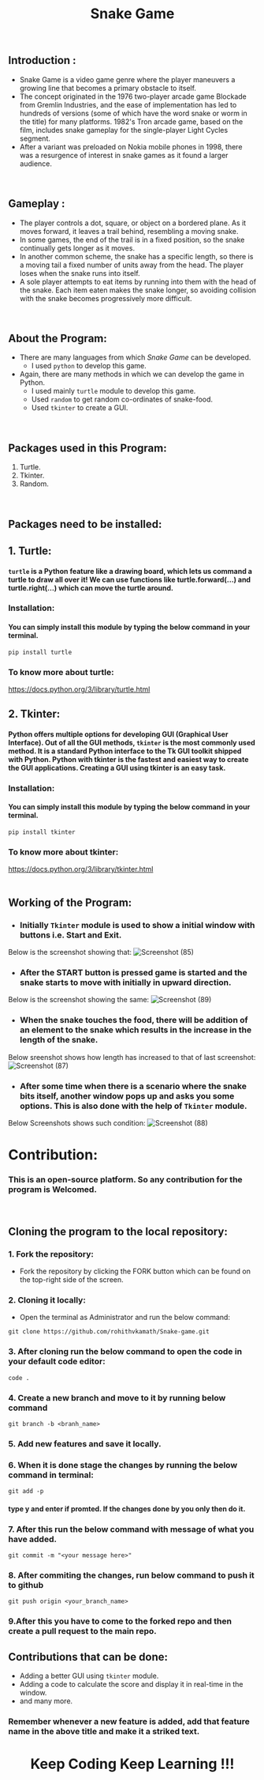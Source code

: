 <h1 align="center"> Snake Game</h1>
<br>

## Introduction :
- Snake Game is a video game genre where the player maneuvers a growing line that becomes a primary obstacle to itself. 
- The concept originated in the 1976 two-player arcade game Blockade from Gremlin Industries, and the ease of implementation has led to hundreds of versions (some of which have the word snake or worm in the title) for many platforms. 1982's Tron arcade game, based on the film, includes snake gameplay for the single-player Light Cycles segment. 
- After a variant was preloaded on Nokia mobile phones in 1998, there was a resurgence of interest in snake games as it found a larger audience. 
<br>

## Gameplay :
- The player controls a dot, square, or object on a bordered plane. As it moves forward, it leaves a trail behind, resembling a moving snake. 
- In some games, the end of the trail is in a fixed position, so the snake continually gets longer as it moves. 
- In another common scheme, the snake has a specific length, so there is a moving tail a fixed number of units away from the head. The player loses when the snake runs into itself.
- A sole player attempts to eat items by running into them with the head of the snake. Each item eaten makes the snake longer, so avoiding collision with the snake becomes progressively more difficult.
<br>

## About the Program:
- There are many languages from which *Snake Game* can be developed. 
  - I used `python` to develop this game.
- Again, there are many methods in which we can develop the game in Python. 
   - I used mainly `turtle` module to develop this game.
   - Used ` random ` to get random co-ordinates of snake-food.
   - Used ` tkinter ` to create a GUI.
<br>

## Packages used in this Program:
1. Turtle.
2. Tkinter.
3. Random.
<br>

## Packages need to be installed:

## 1. Turtle:

#### `turtle` is a Python feature like a drawing board, which lets us command a turtle to draw all over it! We can use functions like turtle.forward(…) and turtle.right(…) which can move the turtle around.

### Installation:

#### You can simply install this module by typing the below command in your terminal.

```
pip install turtle 
```
### To know more about turtle:

https://docs.python.org/3/library/turtle.html

## 2. Tkinter:

#### Python offers multiple options for developing GUI (Graphical User Interface). Out of all the GUI methods, ``tkinter`` is the most commonly used method. It is a standard Python interface to the Tk GUI toolkit shipped with Python. Python with tkinter is the fastest and easiest way to create the GUI applications. Creating a GUI using tkinter is an easy task.

### Installation:

#### You can simply install this module by typing the below command in your terminal.

```
pip install tkinter
```
### To know more about tkinter:

https://docs.python.org/3/library/tkinter.html  
<br>

## Working of the Program:

- ### Initially `Tkinter` module is used to show a initial window with buttons i.e. Start and Exit. 

Below is the screenshot showing that:
![Screenshot (85)](https://user-images.githubusercontent.com/86250589/150624445-ab4f2495-87cf-4cdd-8751-c9e3bd8087ea.png)

- ### After the START button is pressed game is started and the snake starts to move with initially in upward direction.

Below is the screenshot showing the same:
![Screenshot (89)](https://user-images.githubusercontent.com/86250589/150624630-10ba07e3-422f-47f7-8606-abbefe36966f.png)

- ### When the snake touches the food, there will be addition of an element to the snake which results in the increase in the length of the snake.

Below sreenshot shows how length has increased to that of last screenshot:
![Screenshot (87)](https://user-images.githubusercontent.com/86250589/150624734-f672d85d-f8b4-416f-85e2-9778c7e5c2fc.png)

- ### After some time when there is a scenario where the snake bits itself, another window pops up and asks you some options. This is also done with the help of `Tkinter` module.

Below Screenshots shows such condition:
![Screenshot (88)](https://user-images.githubusercontent.com/86250589/150624814-da97cf6d-6a9c-49ec-9e6e-9c98d3501745.png)

# Contribution:
### This is an open-source platform. So any contribution for the program is Welcomed.
<br>

## Cloning the program to the local repository:
### 1. Fork the repository:
   - Fork the repository by clicking the FORK button which can be found on the top-right side of the screen.
### 2. Cloning it locally: 
   - Open the terminal as Administrator and run the below command:
   ```
   git clone https://github.com/rohithvkamath/Snake-game.git
   ```
### 3. After cloning run the below command to open the code in your default code editor:
  ```
  code .
  ```
### 4. Create a new branch and move to it by running below command
```
git branch -b <branh_name>
```
### 5. Add new features and save it locally.
### 6. When it is done stage the changes by running the below command in terminal:
```
git add -p
```
#### type y and enter if promted. If the changes done by you only then do it.

### 7. After this run the below command with message of what you have added.
```
git commit -m "<your message here>"
```
### 8. After commiting the changes, run below command to push it to github
```
git push origin <your_branch_name>
```
### 9.After this you have to come to the forked repo and then create a pull request to the main repo.


## Contributions that can be done:
- Adding a better GUI using `tkinter` module.
- Adding a code to calculate the score and display it in real-time in the window.
- and many more.
### Remember whenever a new feature is added, add that feature name in the above title and make it a striked text.
<h1 align="center">Keep Coding Keep Learning !!!</h1>
